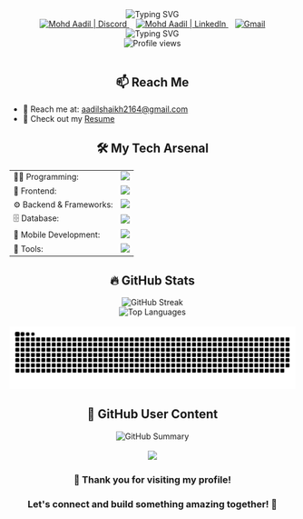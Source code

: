 <div align="center">
  <img src="https://readme-typing-svg.herokuapp.com?font=Poppins&weight=700&size=28&duration=4500&pause=1000&color=0E75B6&width=435&lines=%22+Hello+World%2C+Aadil+here+%22;%22+Full+Stack+Developer%22" alt="Typing SVG">
</div>

<div align="center">
  <a href="https://discord.com/users/1015294609041141830" target="_blank">
    <img alt="Mohd Aadil | Discord" width="40" height="40" src="https://skillicons.dev/icons?i=discord" />
  </a>&nbsp;&nbsp; 
  <a href="https://www.linkedin.com/in/aadil0307" target="_blank">
    <img alt="Mohd Aadil | LinkedIn" width="40" height="40" src="https://skillicons.dev/icons?i=linkedin" />
  </a>&nbsp;&nbsp; 
  <a href="mailto:aadilshaikh2164@gmail.com?subject='Hey there, nice connecting with you'" target="_blank">
    <img alt="Gmail" src="https://skillicons.dev/icons?i=gmail" width="40" height="40"/>
  </a>
</div>

<div align="center">
  <img src="https://readme-typing-svg.herokuapp.com?font=Fira+Code&weight=600&size=24&duration=3000&pause=1000&color=FF69B4&center=true&vCenter=true&width=435&lines=Let's+Transform+Ideas;Into+Reality!+✨" alt="Typing SVG" />
</div>

<div align="center">
  <img src="https://komarev.com/ghpvc/?username=aadil0307&style=flat-square&color=blue" alt="Profile views" />
</div>

<br/>

<h2 align="center">📫 Reach Me</h2>
<ul>
  <li>📧 Reach me at: <a href="mailto:aadilshaikh2164@gmail.com">aadilshaikh2164@gmail.com</a></li>
  <li>📄 Check out my <a href="your-resume-link-here">Resume</a></li>
</ul>

<h2 align="center">🛠️ My Tech Arsenal</h2>
<table align="center">
  <tr>
    <td>👨‍💻 Programming:</td>
    <td>
      <img src="https://skillicons.dev/icons?i=c,cpp,python,java"/>
    </td>
  </tr>
  <tr>
    <td>🎨 Frontend:</td>
    <td>
      <img src="https://skillicons.dev/icons?i=html,css,js,ts,react,bootstrap"/>
    </td>
  </tr>
  <tr>
    <td>⚙️ Backend & Frameworks:</td>
    <td>
      <img src="https://skillicons.dev/icons?i=php,nodejs,express,django"/>
    </td>
  </tr>
  <tr>
    <td>🗄️ Database:</td>
    <td>
      <img src="https://skillicons.dev/icons?i=mongodb,mysql,firebase"/>
    </td>
  </tr>
  <tr>
    <td>📱 Mobile Development:</td>
    <td>
      <img src="https://skillicons.dev/icons?i=flutter,react,java"/>
    </td>
  </tr>
  <tr>
    <td>🔧 Tools:</td>
    <td>
      <img src="https://skillicons.dev/icons?i=vscode,figma"/>
    </td>
  </tr>
</table>

<h2 align="center">🔥 GitHub Stats</h2>
<div align="center">
  <img src="https://github-readme-streak-stats.herokuapp.com/?user=aadil0307&theme=dark" alt="GitHub Streak"/>
  <br>
  <img src="https://github-readme-stats.vercel.app/api/top-langs/?username=aadil0307&layout=compact&theme=radical" alt="Top Languages" />
</div>

<br>

<div align="center">
  <img src="https://raw.githubusercontent.com/platane/snk/output/github-contribution-grid-snake-dark.svg" alt="Snake animation" />
</div>

<h2 align="center">📌 GitHub User Content</h2>
<div align="center">
  <img src="https://github-profile-summary-cards.vercel.app/api/cards/profile-details?username=aadil0307&theme=radical" alt="GitHub Summary"/>
</div>

<br>

<div align="center">
  <img src="https://capsule-render.vercel.app/api?type=waving&color=gradient&height=100&section=footer" />
</div>

<h3 align="center">🙏 Thank you for visiting my profile!</h3>
<h3 align="center">Let's connect and build something amazing together! 🚀</h3>
